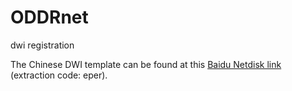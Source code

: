 # ODDRnet
dwi registration

The Chinese DWI template can be found at this [Baidu Netdisk link](https://pan.baidu.com/s/1yICfMDwy8yI1TqXnKSedmg?pwd=eper) (extraction code: eper).